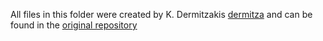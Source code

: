 All files in this folder were created by K. Dermitzakis [dermitza](https://github.com/dermitza) and can be found in the [original repository](https://github.com/dermitza/demoPuppy)